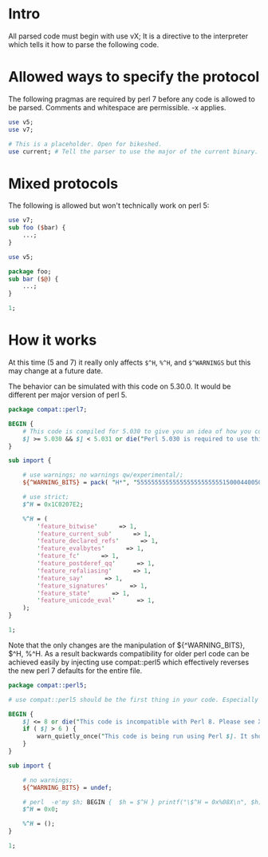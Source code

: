 # Intro

All parsed code must begin with use vX; It is a directive to the interpreter which tells it how to parse the following code.

# Allowed ways to specify the protocol

The following pragmas are required by perl 7 before any code is allowed to be parsed. Comments and whitespace are permissible. -x applies.

```perl
use v5;
use v7;

# This is a placeholder. Open for bikeshed.
use current; # Tell the parser to use the major of the current binary. 
```

# Mixed protocols

The following is allowed but won't technically work on perl 5:

```perl
use v7;
sub foo ($bar) {
    ...;
}

use v5;

package foo;
sub bar ($@) {
    ...;
}

1;
```

# How it works

At this time (5 and 7) it really only affects `$^H`, `%^H`, and `$^WARNINGS` but this may change at a future date.

The behavior can be simulated with this code on 5.30.0. It would be different per major version of perl 5.

```perl
package compat::perl7;

BEGIN {
    # This code is compiled for 5.030 to give you an idea of how you code will work on Perl 7.
    $] >= 5.030 && $] < 5.031 or die("Perl 5.030 is required to use this module.");
}

sub import {

    # use warnings; no warnings qw/experimental/;
    ${^WARNING_BITS} = pack( "H*", "55555555555555555555555515000440050454" );

    # use strict;
    $^H = 0x1C0207E2;

    %^H = (
        'feature_bitwise'      => 1,
        'feature_current_sub'      => 1,
        'feature_declared_refs'      => 1,
        'feature_evalbytes'      => 1,
        'feature_fc'      => 1,
        'feature_postderef_qq'      => 1,
        'feature_refaliasing'      => 1,
        'feature_say'      => 1,
        'feature_signatures'      => 1,
        'feature_state'      => 1,
        'feature_unicode_eval'      => 1,
    );
}

1;
```

Note that the only changes are the manipulation of ${^WARNING_BITS}, $^H, %^H. As a result backwards compatibility for older perl code can be achieved easily by injecting use compat::perl5 which effectively reverses the new perl 7 defaults for the entire file.

```perl
package compat::perl5;

# use compat::perl5 should be the first thing in your code. Especially before use strict, warnings, v5.XXX, or feature.

BEGIN {
    $] <= 8 or die("This code is incompatible with Perl 8. Please see XXX for more information.");
    if ( $] > 6 ) {
        warn_quietly_once("This code is being run using Perl $]. It should be updated or may break in Perl 8. See YYY for more information.");
    }
}

sub import {

    # no warnings;
    ${^WARNING_BITS} = undef;

    # perl  -e'my $h; BEGIN {  $h = $^H } printf("\$^H = 0x%08X\n", $h); '
    $^H = 0x0;

    %^H = ();
}

1;
```